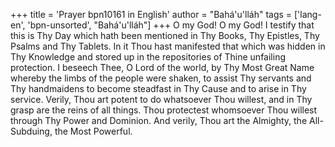 +++
title = 'Prayer bpn10161 in English'
author = "Bahá'u'lláh"
tags = ['lang-en', 'bpn-unsorted', "Bahá'u'lláh"]
+++
O my God!  O my God!  I testify that this is Thy Day which hath been mentioned in Thy Books, Thy Epistles, Thy Psalms and Thy Tablets.  In it Thou hast manifested that which was hidden in Thy Knowledge and stored up in the repositories of Thine unfailing protection.  I beseech Thee, O Lord of the world, by Thy Most Great Name whereby the limbs of the people were shaken, to assist Thy servants and Thy handmaidens to become steadfast in Thy Cause and to arise in Thy service. 
Verily, Thou art potent to do whatsoever Thou willest, and in Thy grasp are the reins of all things.  Thou protectest whomsoever Thou willest through Thy Power and Dominion.  And verily, Thou art the Almighty, the All-Subduing, the Most Powerful.
